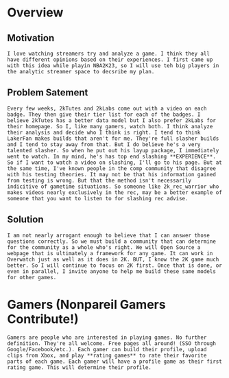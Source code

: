 # Overview
## Motivation
	I love watching streamers try and analyze a game. I think they all have different opinions based on their experiences. I first came up with this idea while playin NBA2K23, so I will use teh big players in the analytic streamer space to decsribe my plan.
	
## Problem Satement
	Every few weeks, 2kTutes and 2kLabs come out with a video on each badge. They then give their tier list for each of the badges. I believe 2kTutes has a better data model but I also prefer 2kLabs for their homepage. So I, like many gamers, watch both. I think analyze their analysis and decide who I think is right. I tend to think LakerFan makes builds that aren't for me. They're full slasher builds and I tend to stay away from that. But I do believe he's a very talented slasher. So when he put out his layup package, I immediately went to watch. In my mind, he's has top end slashing **EXPERIENCE**. So if I want to watch a video on slashing, I'll go to his page. But at the same time, I've known people in the comp community that disagree with his testing theories. It may not be that his information gained from testing is wrong. But that the method isn't necessarily indicitive of gametime situations. So someone like 2k_rec_warrior who makes videos nearly exclusively in the rec, may be a better example of someone that you want to listen to for slashing rec advise.

## Solution
	I am not nearly arrogant enough to believe that I can answer those questions correctly. So we must build a community that can determine for the community as a whole who's right. We will Open Source a webpage that is ultimately a framework for any game. It can work in Overwatch just as well as it does in 2K. BUT, I know the 2K game much better. So I will continue to focus on 2K first. Once that is done, or even in parallel, I invite anyone to help me build these same models for other games.

# Gamers (Nonpareil Gamers Contribute!)
	Gamers are people who are interested in playing games. No further definition. They're all welcome. Free pages all around! (SSO through Google/Facebook/etc.). Each gamer can build their profile, upload clips from Xbox, and play **rating games** to rate their favorite parts of each game. Each gamer will have a profile game as their first rating game. This will determine their profile.